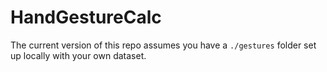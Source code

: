 # HandGestureCalc

The current version of this repo assumes you have a ```./gestures``` folder set up locally with your own dataset.
